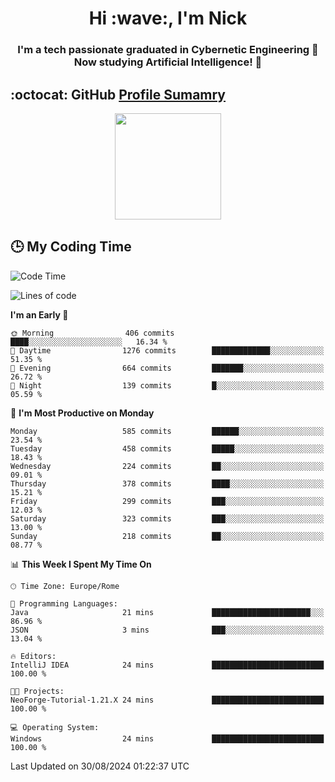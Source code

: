 <h1 align="center">Hi :wave:, I'm Nick</h1>

<h3 align="center">I'm a tech passionate graduated in Cybernetic Engineering 🤖<br>
Now studying Artificial Intelligence! 🧠</h3>


## :octocat: GitHub <a href="https://github.com/vn7n24fzkq/github-profile-summary-cards">Profile Sumamry</a>

<p align="center">
   <img style="height:170px;display:inline-block"  src="http://github-profile-summary-cards.vercel.app/api/cards/profile-details?username=CodeClimberNT&theme=github_dark" />
<!--    <img style="height:170px;display:inline-block"  src="http://github-profile-summary-cards.vercel.app/api/cards/repos-per-language?username=CodeClimberNT&theme=github_dark&exclude=" /> -->
</p>

 ## :clock3: My Coding Time 
 
<!--START_SECTION:waka-->
![Code Time](http://img.shields.io/badge/Code%20Time-365%20hrs%2052%20mins-blue)

![Lines of code](https://img.shields.io/badge/From%20Hello%20World%20I%27ve%20Written-2.8%20million%20lines%20of%20code-blue)

**I'm an Early 🐤** 

```text
🌞 Morning                406 commits         ████░░░░░░░░░░░░░░░░░░░░░   16.34 % 
🌆 Daytime                1276 commits        █████████████░░░░░░░░░░░░   51.35 % 
🌃 Evening                664 commits         ███████░░░░░░░░░░░░░░░░░░   26.72 % 
🌙 Night                  139 commits         █░░░░░░░░░░░░░░░░░░░░░░░░   05.59 % 
```
📅 **I'm Most Productive on Monday** 

```text
Monday                   585 commits         ██████░░░░░░░░░░░░░░░░░░░   23.54 % 
Tuesday                  458 commits         █████░░░░░░░░░░░░░░░░░░░░   18.43 % 
Wednesday                224 commits         ██░░░░░░░░░░░░░░░░░░░░░░░   09.01 % 
Thursday                 378 commits         ████░░░░░░░░░░░░░░░░░░░░░   15.21 % 
Friday                   299 commits         ███░░░░░░░░░░░░░░░░░░░░░░   12.03 % 
Saturday                 323 commits         ███░░░░░░░░░░░░░░░░░░░░░░   13.00 % 
Sunday                   218 commits         ██░░░░░░░░░░░░░░░░░░░░░░░   08.77 % 
```


📊 **This Week I Spent My Time On** 

```text
🕑︎ Time Zone: Europe/Rome

💬 Programming Languages: 
Java                     21 mins             ██████████████████████░░░   86.96 % 
JSON                     3 mins              ███░░░░░░░░░░░░░░░░░░░░░░   13.04 % 

🔥 Editors: 
IntelliJ IDEA            24 mins             █████████████████████████   100.00 % 

🐱‍💻 Projects: 
NeoForge-Tutorial-1.21.X 24 mins             █████████████████████████   100.00 % 

💻 Operating System: 
Windows                  24 mins             █████████████████████████   100.00 % 
```


 Last Updated on 30/08/2024 01:22:37 UTC
<!--END_SECTION:waka-->

